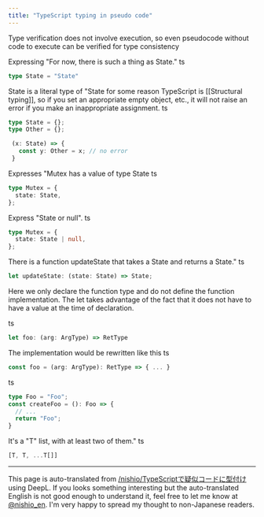 ```yaml
---
title: "TypeScript typing in pseudo code"
---
```


Type verification does not involve execution, so even pseudocode without code to execute can be verified for type consistency

Expressing "For now, there is such a thing as State."
ts

```typescript
type State = "State"
```

State is a literal type of "State
for some reason
TypeScript is [[Structural typing]], so if you set an appropriate empty object, etc., it will not raise an error if you make an inappropriate assignment.
ts

```typescript
type State = {};
type Other = {};

 (x: State) => {
   const y: Other = x; // no error
 }
```


Expresses "Mutex has a value of type State
ts

```typescript
type Mutex = {
  state: State,
};
```


Express "State or null".
ts

```typescript
type Mutex = {
  state: State | null,
};
```


There is a function updateState that takes a State and returns a State."
ts

```typescript
let updateState: (state: State) => State;
```

Here we only declare the function type and do not define the function implementation.
The let takes advantage of the fact that it does not have to have a value at the time of declaration.

ts

```typescript
let foo: (arg: ArgType) => RetType
```

The implementation would be rewritten like this
ts

```typescript
const foo = (arg: ArgType): RetType => { ... }
```


ts

```typescript
type Foo = "Foo";
const createFoo = (): Foo => {
  // ...
  return "Foo";
}
```



It's a "T" list, with at least two of them."
ts

```typescript
[T, T, ...T[]]
```



---
This page is auto-translated from [/nishio/TypeScriptで疑似コードに型付け](https://scrapbox.io/nishio/TypeScriptで疑似コードに型付け) using DeepL. If you looks something interesting but the auto-translated English is not good enough to understand it, feel free to let me know at [@nishio_en](https://twitter.com/nishio_en). I'm very happy to spread my thought to non-Japanese readers.